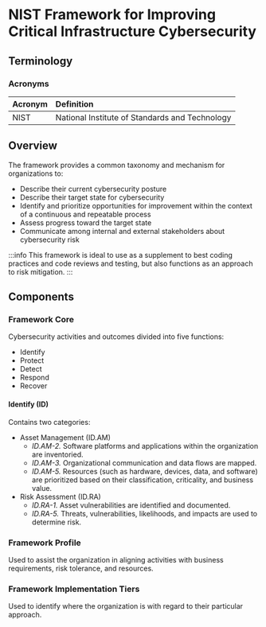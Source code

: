# NIST Framework for Improving Critical Infrastructure Cybersecurity

## Terminology

### Acronyms

| Acronym | Definition |
| :--- | :--- |
| NIST | National Institute of Standards and Technology |

## Overview

The framework provides a common taxonomy and mechanism for organizations to:

- Describe their current cybersecurity posture
- Describe their target state for cybersecurity
- Identify and prioritize opportunities for improvement within the context of a continuous and repeatable process
- Assess progress toward the target state
- Communicate among internal and external stakeholders about cybersecurity risk

:::info
This framework is ideal to use as a supplement to best coding practices and code reviews and testing, but also functions as an approach to risk mitigation.
:::

## Components

### Framework Core

Cybersecurity activities and outcomes divided into five functions:

- Identify
- Protect
- Detect
- Respond
- Recover

#### Identify \(ID\)

Contains two categories:

- Asset Management \(ID.AM\)
  - *ID.AM-2.* Software platforms and applications within the organization are inventoried.
  - *ID.AM-3.* Organizational communication and data flows are mapped.
  - *ID.AM-5.* Resources \(such as hardware, devices, data, and software\) are prioritized based on their classification, criticality, and business value.
- Risk Assessment \(ID.RA\)
  - *ID.RA-1.* Asset vulnerabilities are identified and documented.
  - *ID.RA-5.* Threats, vulnerabilities, likelihoods, and impacts are used to determine risk.

### Framework Profile

Used to assist the organization in aligning activities with business requirements, risk tolerance, and resources.

### Framework Implementation Tiers

Used to identify where the organization is with regard to their particular approach.